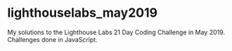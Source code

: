 # lighthouselabs_may2019
My solutions to the Lighthouse Labs 21 Day Coding Challenge in May 2019. Challenges done in JavaScript.
